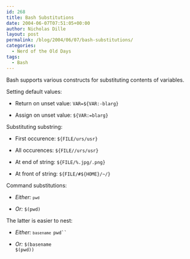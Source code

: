 ```yaml
---
id: 268
title: Bash Substitutions
date: 2004-06-07T07:51:05+00:00
author: Nicholas Dille
layout: post
permalink: /blog/2004/06/07/bash-substitutions/
categories:
  - Nerd of the Old Days
tags:
  - Bash
---
```

Bash supports various constructs for substituting contents of variables.

<!--more-->

Setting default values:

  * Return on unset value: <code class="command">VAR=${VAR:-blarg}</code>

  * Assign on unset value: <code class="command">${VAR:=blarg}</code>

Substituting substring:

  * First occurence: <code class="command">${FILE/urs/usr}</code>

  * All occurences: <code class="command">${FILE//urs/usr}</code>

  * At end of string: <code class="command">${FILE/%.jpg/.png}</code>

  * At front of string: <code class="command">${FILE/#${HOME}/~/}</code>

Command substitutions:

  * _Either:_ <code class="command">`pwd`</code>

  * _Or:_ <code class="command">$(pwd)</code>

The latter is easier to nest:

  * _Either:_ <code class="command">`basename `pwd``</code>

  * _Or:_ <code class="command">$(basename $(pwd))</code>
